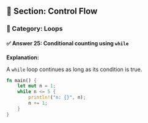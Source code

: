 ## 📘 Section: Control Flow  
### 🔹 Category: Loops  
#### ✅ Answer 25: Conditional counting using `while`

**Explanation:**

A `while` loop continues as long as its condition is true.

```rust
fn main() {
    let mut n = 1;
    while n <= 5 {
        println!("n: {}", n);
        n += 1;
    }
}
```
